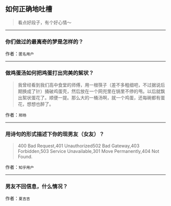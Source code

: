## 如何正确地吐槽

> 看点好段子，有个好心情～


 
---

### 你们做过的最离奇的梦是怎样的？

> 


作者：`匿名用户`

---

### 做鸡蛋汤如何把鸡蛋打出完美的絮状？

> 我曾经看到我们高中食堂的师傅，用一根筷子（差不多粗细吧，不过据说后期换成了针）捅破鸡蛋壳，然后放在一个网兜里在锅里不停的甩。以后就飘出絮状蛋花了。顺便一提。那么大的一桶汤啊，就一个鸡蛋，还每碗都有蛋花，想想也醉了。


作者：`邢旸`

---

### 用诗句的形式描述下你的现男友（女友）？

> 400 Bad Request,401 Unauthorized502 Bad Gateway,403 Forbidden,503 Service Unavailable,301 Move Permanently,404 Not Found.


作者：`知乎用户`

---

### 男友不回信息，什么情况？

> 


作者：`夏吉吉`